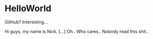 # HelloWorld
GitHub? Interesting...

Hi guys, my name is Nick. [...] Oh.. Who cares.. Nobody read this shit..
